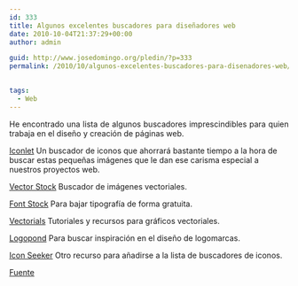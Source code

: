 ```yaml
---
id: 333
title: Algunos excelentes buscadores para diseñadores web
date: 2010-10-04T21:37:29+00:00
author: admin

guid: http://www.josedomingo.org/pledin/?p=333
permalink: /2010/10/algunos-excelentes-buscadores-para-disenadores-web/

  
tags:
  - Web
---
```

<p style="text-align: justify;">
  He encontrado una lista de algunos buscadores imprescindibles para quien trabaja en el diseño y creación de páginas web.
</p>

[Iconlet](http://www.iconlet.com/) Un buscador de iconos que ahorrará bastante tiempo a la hora de buscar estas pequeñas imágenes que le dan ese carisma especial a nuestros proyectos web.

<p style="text-align: justify;">
  <a href="http://www.vectorstock.com/">Vector Stock</a> Buscador de imágenes vectoriales.
</p>

<p style="text-align: justify;">
  <a href="http://www.fontstock.net/">Font Stock</a> Para bajar tipografía de forma gratuita.
</p>

<p style="text-align: justify;">
  <a href="http://www.vectorials.com/">Vectorials</a> Tutoriales y recursos para gráficos vectoriales.
</p>

<p style="text-align: justify;">
  <a href="http://logopond.com/search/">Logopond</a> Para buscar inspiración en el diseño de logomarcas.
</p>

<p style="text-align: justify;">
  <a href="http://www.iconseeker.com/">Icon Seeker</a> Otro recurso para añadirse a la lista de buscadores de iconos.
</p>

<p style="text-align: justify;">
  <a href="http://wwwhatsnew.com/2010/07/06/algunos-excelentes-buscadores-para-disenadores-web/">Fuente</a>
</p>

<!-- AddThis Advanced Settings generic via filter on the_content -->

<!-- AddThis Share Buttons generic via filter on the_content -->